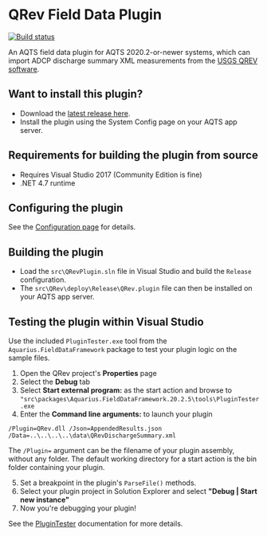 # QRev Field Data Plugin

[![Build status](https://ci.appveyor.com/api/projects/status/o04tlahqy188fcos/branch/master?svg=true)](https://ci.appveyor.com/project/SystemsAdministrator/qrev-field-data-plugin/branch/master)

An AQTS field data plugin for AQTS 2020.2-or-newer systems, which can import ADCP discharge summary XML measurements from the [USGS QREV software](https://hydroacoustics.usgs.gov/movingboat/QRev.shtml).

## Want to install this plugin?

- Download the [latest release here](https://github.com/AquaticInformatics/qrev-field-data-plugin/releases/latest).
- Install the plugin using the System Config page on your AQTS app server.

## Requirements for building the plugin from source

- Requires Visual Studio 2017 (Community Edition is fine)
- .NET 4.7 runtime

## Configuring the plugin

See the [Configuration page](src/QRev/Readme.md) for details.

## Building the plugin

- Load the `src\QRevPlugin.sln` file in Visual Studio and build the `Release` configuration.
- The `src\QRev\deploy\Release\QRev.plugin` file can then be installed on your AQTS app server.

## Testing the plugin within Visual Studio

Use the included `PluginTester.exe` tool from the `Aquarius.FieldDataFramework` package to test your plugin logic on the sample files.

1. Open the QRev project's **Properties** page
2. Select the **Debug** tab
3. Select **Start external program:** as the start action and browse to `"src\packages\Aquarius.FieldDataFramework.20.2.5\tools\PluginTester.exe`
4. Enter the **Command line arguments:** to launch your plugin

```
/Plugin=QRev.dll /Json=AppendedResults.json /Data=..\..\..\..\data\QRevDischargeSummary.xml
```

The `/Plugin=` argument can be the filename of your plugin assembly, without any folder. The default working directory for a start action is the bin folder containing your plugin.

5. Set a breakpoint in the plugin's `ParseFile()` methods.
6. Select your plugin project in Solution Explorer and select **"Debug | Start new instance"**
7. Now you're debugging your plugin!

See the [PluginTester](https://github.com/AquaticInformatics/aquarius-field-data-framework/tree/master/src/PluginTester) documentation for more details.
